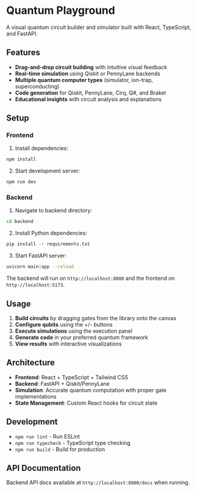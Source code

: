 # Quantum Playground

A visual quantum circuit builder and simulator built with React, TypeScript, and FastAPI.

## Features

- **Drag-and-drop circuit building** with intuitive visual feedback
- **Real-time simulation** using Qiskit or PennyLane backends
- **Multiple quantum computer types** (simulator, ion-trap, superconducting)
- **Code generation** for Qiskit, PennyLane, Cirq, Q#, and Braket
- **Educational insights** with circuit analysis and explanations

## Setup

### Frontend

1. Install dependencies:

```bash
npm install
```

2. Start development server:

```bash
npm run dev
```

### Backend

1. Navigate to backend directory:

```bash
cd backend
```

2. Install Python dependencies:

```bash
pip install -r requirements.txt
```

3. Start FastAPI server:

```bash
uvicorn main:app --reload
```

The backend will run on `http://localhost:8000` and the frontend on `http://localhost:5173`.

## Usage

1. **Build circuits** by dragging gates from the library onto the canvas
2. **Configure qubits** using the +/- buttons
3. **Execute simulations** using the execution panel
4. **Generate code** in your preferred quantum framework
5. **View results** with interactive visualizations

## Architecture

- **Frontend**: React + TypeScript + Tailwind CSS
- **Backend**: FastAPI + Qiskit/PennyLane
- **Simulation**: Accurate quantum computation with proper gate implementations
- **State Management**: Custom React hooks for circuit state

## Development

- `npm run lint` - Run ESLint
- `npm run typecheck` - TypeScript type checking
- `npm run build` - Build for production

## API Documentation

Backend API docs available at `http://localhost:8000/docs` when running.
